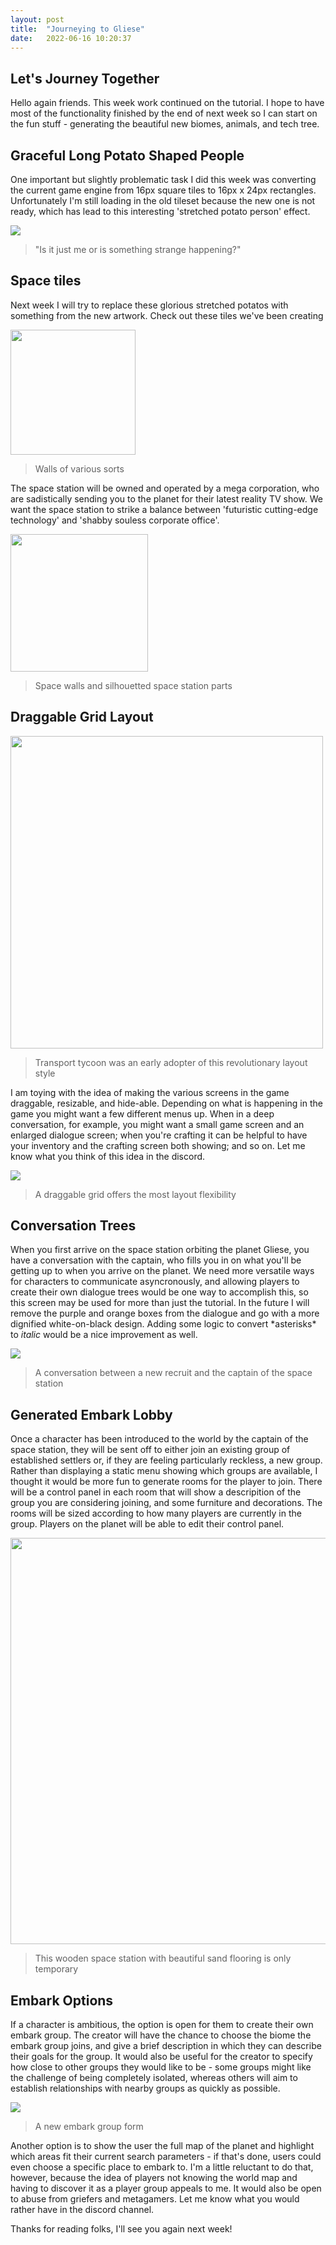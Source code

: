 ```yaml
---
layout: post
title:  "Journeying to Gliese"
date:   2022-06-16 10:20:37
---
```


## Let's Journey Together

Hello again friends. This week work continued on the tutorial. I hope to have most of the functionality finished by the end of next week so I can start on the fun stuff - generating the beautiful new biomes, animals, and tech tree.

## Graceful Long Potato Shaped People

One important but slightly problematic task I did this week was converting the current game engine from 16px square tiles to 16px x 24px rectangles. Unfortunately I'm still loading in the old tileset because the new one is not ready, which has lead to this interesting 'stretched potato person' effect. 

<img src="/images/stretched-potato.png" />

> "Is it just me or is something strange happening?"

## Space tiles

Next week I will try to replace these glorious stretched potatos with something from the new artwork. Check out these tiles we've been creating

<img src="/images/walls.png" width="200"/>

> Walls of various sorts

The space station will be owned and operated by a mega corporation, who are sadistically sending you to the planet for their latest reality TV show. We want the space station to strike a balance between 'futuristic cutting-edge technology' and 'shabby souless corporate office'.

<img src="/images/tileset-ship.png" width="220"/>

> Space walls and silhouetted space station parts

## Draggable Grid Layout

<img src="/images/transport-tycoon.jpeg" width="500"/>

> Transport tycoon was an early adopter of this revolutionary layout style

I am toying with the idea of making the various screens in the game draggable, resizable, and hide-able. Depending on what is happening in the game you might want a few different menus up. When in a deep conversation, for example, you might want a small game screen and an enlarged dialogue screen; when you're crafting it can be helpful to have your inventory and the crafting screen both showing; and so on. Let me know what you think of this idea in the discord.

<img src="/images/draggable-grid.gif" />

> A draggable grid offers the most layout flexibility

## Conversation Trees

When you first arrive on the space station orbiting the planet Gliese, you have a conversation with the captain, who fills you in on what you'll be getting up to when you arrive on the planet. We need more versatile ways for characters to communicate asyncronously, and allowing players to create their own dialogue trees would be one way to accomplish this, so this screen may be used for more than just the tutorial. In the future I will remove the purple and orange boxes from the dialogue and go with a more dignified white-on-black design. Adding some logic to convert \*asterisks\* to *italic* would be a nice improvement as well.

<img src="/images/dialogue-tree.gif" />

> A conversation between a new recruit and the captain of the space station

## Generated Embark Lobby

Once a character has been introduced to the world by the captain of the space station, they will be sent off to either join an existing group of established settlers or, if they are feeling particularly reckless, a new group. Rather than displaying a static menu showing which groups are available, I thought it would be more fun to generate rooms for the player to join. There will be a control panel in each room that will show a descripition of the group you are considering joining, and some furniture and decorations. The rooms will be sized according to how many players are currently in the group. Players on the planet will be able to edit their control panel.

<img src="/images/embark-lobby.png" height="650"/>

> This wooden space station with beautiful sand flooring is only temporary

## Embark Options

If a character is ambitious, the option is open for them to create their own embark group. The creator will have the chance to choose the biome the embark group joins, and give a brief description in which they can describe their goals for the group. It would also be useful for the creator to specify how close to other groups they would like to be - some groups might like the challenge of being completely isolated, whereas others will aim to establish relationships with nearby groups as quickly as possible.

<img src="/images/create-embark-group.png" />

> A new embark group form

Another option is to show the user the full map of the planet and highlight which areas fit their current search parameters - if that's done, users could even choose a specific place to embark to. I'm a little reluctant to do that, however, because the idea of players not knowing the world map and having to discover it as a player group appeals to me. It would also be open to abuse from griefers and metagamers. Let me know what you would rather have in the discord channel.

Thanks for reading folks, I'll see you again next week!